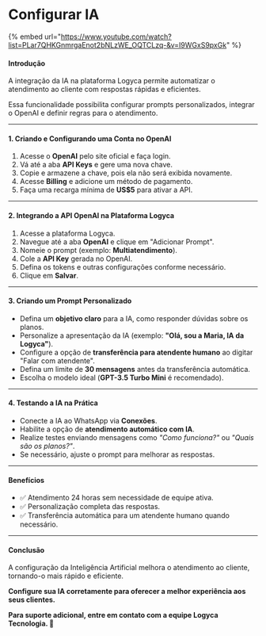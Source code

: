 # Configurar IA



{% embed url="https://www.youtube.com/watch?list=PLar7QHKGnmrgaEnot2bNLzWE_OQTCLzq-&v=I9WGxS9pxGk" %}

#### Introdução

A integração da IA na plataforma Logyca permite automatizar o atendimento ao cliente com respostas rápidas e eficientes.

Essa funcionalidade possibilita configurar prompts personalizados, integrar o OpenAI e definir regras para o atendimento.

***

#### 1. Criando e Configurando uma Conta no OpenAI

1. Acesse o **OpenAI** pelo site oficial e faça login.
2. Vá até a aba **API Keys** e gere uma nova chave.
3. Copie e armazene a chave, pois ela não será exibida novamente.
4. Acesse **Billing** e adicione um método de pagamento.
5. Faça uma recarga mínima de **US$5** para ativar a API.

***

#### 2. Integrando a API OpenAI na Plataforma Logyca

1. Acesse a plataforma Logyca.
2. Navegue até a aba **OpenAI** e clique em "Adicionar Prompt".
3. Nomeie o prompt (exemplo: **Multiatendimento**).
4. Cole a **API Key** gerada no OpenAI.
5. Defina os tokens e outras configurações conforme necessário.
6. Clique em **Salvar**.

***

#### 3. Criando um Prompt Personalizado

* Defina um **objetivo claro** para a IA, como responder dúvidas sobre os planos.
* Personalize a apresentação da IA (exemplo: **"Olá, sou a Maria, IA da Logyca"**).
* Configure a opção de **transferência para atendente humano** ao digitar "Falar com atendente".
* Defina um limite de **30 mensagens** antes da transferência automática.
* Escolha o modelo ideal (**GPT-3.5 Turbo Mini** é recomendado).

***

#### 4. Testando a IA na Prática

* Conecte a IA ao WhatsApp via **Conexões**.
* Habilite a opção de **atendimento automático com IA**.
* Realize testes enviando mensagens como _"Como funciona?"_ ou _"Quais são os planos?"_.
* Se necessário, ajuste o prompt para melhorar as respostas.

***

#### Benefícios

* ✅ Atendimento 24 horas sem necessidade de equipe ativa.
* ✅ Personalização completa das respostas.
* ✅ Transferência automática para um atendente humano quando necessário.

***

#### Conclusão

A configuração da Inteligência Artificial melhora o atendimento ao cliente, tornando-o mais rápido e eficiente.

**Configure sua IA corretamente para oferecer a melhor experiência aos seus clientes.**

**Para suporte adicional, entre em contato com a equipe Logyca Tecnologia. 🚀**

